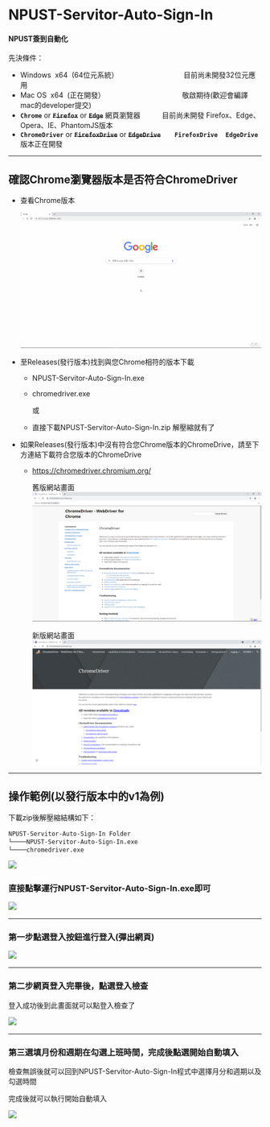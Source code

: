 # NPUST-Servitor-Auto-Sign-In

#### NPUST簽到自動化

先決條件：
*   Windows&nbsp;&nbsp;x64&nbsp;&nbsp;(64位元系統）&nbsp;&nbsp;&nbsp;&nbsp;&nbsp;&nbsp;&nbsp;&nbsp;&nbsp;&nbsp;&nbsp;&nbsp;&nbsp;&nbsp;&nbsp;&nbsp;&nbsp;&nbsp;&nbsp;&nbsp;&nbsp;&nbsp;&nbsp;&nbsp;&nbsp;&nbsp;&nbsp;&nbsp;&nbsp;&nbsp;&nbsp;&nbsp;&nbsp;目前尚未開發32位元應用
*   Mac OS&nbsp;&nbsp;x64&nbsp;&nbsp;(正在開發）&nbsp;&nbsp;&nbsp;&nbsp;&nbsp;&nbsp;&nbsp;&nbsp;&nbsp;&nbsp;&nbsp;&nbsp;&nbsp;&nbsp;&nbsp;&nbsp;&nbsp;&nbsp;&nbsp;&nbsp;&nbsp;&nbsp;&nbsp;&nbsp;&nbsp;&nbsp;&nbsp;&nbsp;&nbsp;&nbsp;&nbsp;&nbsp;&nbsp;&nbsp;&nbsp;&nbsp;&nbsp;&nbsp;&nbsp;敬啟期待(歡迎會編譯mac的developer提交)
*   **`Chrome`** or **~~`Firefox`~~** or **~~`Edge`~~** 網頁瀏覽器&nbsp;&nbsp;&nbsp;&nbsp;&nbsp;&nbsp;&nbsp;&nbsp;&nbsp;&nbsp;&nbsp;目前尚未開發 Firefox、Edge、Opera、IE、PhantomJS版本
*   **`ChromeDriver`** or **~~`FirefoxDrive`~~** or **~~`EdgeDrive`~~**&nbsp;&nbsp;&nbsp;&nbsp;&nbsp;&nbsp; **`FirefoxDrive`** &nbsp;&nbsp; **`EdgeDrive`** 版本正在開發

---

## 確認Chrome瀏覽器版本是否符合ChromeDriver

*   查看Chrome版本

    ![image](https://github.com/TsaiRongFu/Auto-Clear-NPUST-Letters-Program/blob/main/README_Picture/ChromeVersion.gif)
*   至Releases(發行版本)找到與您Chrome相符的版本下載                  

    * NPUST-Servitor-Auto-Sign-In.exe
    * chromedriver.exe
    
        或

    * 直接下載NPUST-Servitor-Auto-Sign-In.zip
解壓縮就有了

*   如果Releases(發行版本)中沒有符合您Chrome版本的ChromeDrive，請至下方連結下載符合您版本的ChromeDrive

    * https://chromedriver.chromium.org/

        舊版網站畫面
        ![image](https://github.com/TsaiRongFu/Auto-Clear-NPUST-Letters-Program/blob/main/README_Picture/ChromeDriveWeb.png)

        
        新版網站畫面
        ![image](https://github.com/TsaiRongFu/Auto-Clear-NPUST-Letters-Program/blob/main/README_Picture/ChromeDriveWebNewPage.png)

---

## 操作範例(以發行版本中的v1為例)

下載zip後解壓縮結構如下：

```
NPUST-Servitor-Auto-Sign-In Folder
└────NPUST-Servitor-Auto-Sign-In.exe
└────chromedriver.exe
```

![](https://i.imgur.com/Wpw5VcG.png)


### 直接點擊運行NPUST-Servitor-Auto-Sign-In.exe即可 


![](https://i.imgur.com/xOeLMFR.png)

---

### 第一步點選登入按鈕進行登入(彈出網頁)

![](https://i.imgur.com/Y0GfpEV.png)

---

### 第二步網頁登入完畢後，點選登入檢查

登入成功後到此畫面就可以點登入檢查了

![](https://i.imgur.com/97Ddqr3.png)

---

### 第三選填月份和週期在勾選上班時間，完成後點選開始自動填入

檢查無誤後就可以回到NPUST-Servitor-Auto-Sign-In程式中選擇月分和週期以及勾選時間

完成後就可以執行開始自動填入

![](https://i.imgur.com/yzup1t3.png)
